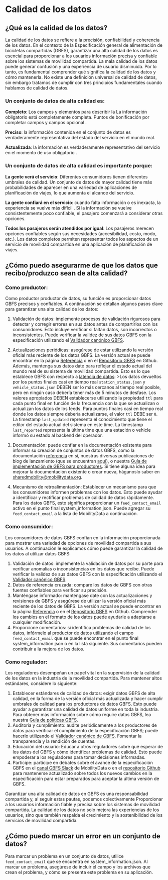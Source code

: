 # Calidad de los datos

## ¿Qué es la calidad de los datos?

La calidad de los datos se refiere a la precisión, confiabilidad y coherencia de los datos. En el contexto de la Especificación general de alimentación de bicicletas compartidas (GBFS), garantizar una alta calidad de los datos es esencial para proporcionar a los usuarios información precisa y confiable sobre los sistemas de movilidad compartida. La mala calidad de los datos puede generar confusión y una experiencia de usuario disminuida. Por lo tanto, es fundamental comprender qué significa la calidad de los datos y cómo mantenerla. No existe una definición universal de calidad de datos, sin embargo tratamos de cumplir con tres principios fundamentales cuando hablamos de calidad de datos.


### Un conjunto de datos de alta calidad es:

**Completo**: Los campos y elementos para describir la La información obligatorio está completamente completa. Puntos de bonificación por completar campos y campos opcional .

**Preciso**: la información contenida en el conjunto de datos es verdaderamente representativa del estado del servicio en el mundo real.

**Actualizada**: la información es verdaderamente representativo del servicio en el momento de uso obligatorio .


### Un conjunto de datos de alta calidad es importante porque:

**La gente verá el servicio**: Diferentes consumidores tienen diferentes umbrales de calidad. Un conjunto de datos de mayor calidad tiene más probabilidades de aparecer en una variedad de aplicaciones de planificación de viajes, lo que aumenta el alcance del servicio.

**La gente confiará en el servicio**: cuando falta información o es inexacta, la experiencia se vuelve más difícil . Si la información se vuelve consistentemente poco confiable, el pasajero comenzará a considerar otras opciones.

**Todos los pasajeros serán atendidos por igual**: Los pasajeros merecen opciones confiables según sus necesidades (accesibilidad, costo, modo, etc.). Los datos completos permiten representar todos los aspectos de un servicio de movilidad compartida en una aplicación de planificación de viajes.


## ¿Cómo puedo asegurarme de que los datos que recibo/produzco sean de alta calidad?

### Como productor:

Como productor productor de datos, su función es proporcionar datos GBFS precisos y confiables. A continuación se detallan algunos pasos clave para garantizar una alta calidad de los datos:

1. Validación de datos: implemente procesos de validación rigurosos para detectar y corregir errores en sus datos antes de compartirlos con los consumidores. Esto incluye verificar si faltan datos, son incorrectos o inconsistentes. Puede verificar la validez de sus datos GBFS con la especificación utilizando el [Validador canónico GBFS](https://gbfs-validator.mobilitydata.org/).
2. Actualizaciones periódicas: asegúrese de estar utilizando la versión oficial más reciente de los datos GBFS. La versión actual se puede encontrar en la página [Referencia](../reference) o en el [Repositorio GBFS](https://github.com/MobilityData/gbfs/blob/master/README.md#current-version-recommended) en Github. Además, mantenga sus datos date para reflejar el estado actual del mundo real de su sistema de movilidad compartida. Esto es lo que establece GBFS con respecto a [latencia de datos](../reference/#data-latency):
&gt;Los datos devueltos por los puntos finales casi en tiempo real `station_status.json` y `vehicle_status.json` DEBEN ser lo más cercanos al tiempo real posible, pero en ningún caso debería tener más de 5 minutos de desfase. Los valores apropiados DEBEN establecerse utilizando la propiedad `ttl` para cada punto final en función de la frecuencia con la que se actualizan o actualizan los datos de los feeds. Para puntos finales casi en tiempo real donde los datos siempre debería actualizarse, el valor `ttl` DEBE ser `0`. La timestamp `last_updated` representa el conocimiento que tiene el editor del estado actual del sistema en este time. La timestamp `last_reported` representa la última time que una estación o vehicle informó su estado al backend del operador.

3. Documentación: puede confiar en la documentación existente para informar su creación de conjuntos de datos GBFS, como la documentación [referencia](../reference) en sí, nuestras diversas publicaciones de blog de lanzamiento (que se encuentran [aquí](https://mobilitydata.org/category/sm/)), o nuestra [Guía de implementación de GBFS para productores](../../get-started/). Si tiene alguna idea para mejorar la documentación existente o crear nueva, háganoslo saber en [sharedmobility@mobilitydata.org](mailto:sharedmobility@mobilitydata.org).
4. Mecanismo de retroalimentación: Establecer un mecanismo para que los consumidores informen problemas con los datos. Esto puede ayudar a identificar y rectificar problemas de calidad de datos rápidamente. Para los datos GBFS, esto significa proporcionar un `feed_contact_email` activo en el punto final system_information.json. Puede agregar su `feed_contact_email` a la lista de MobilityData a continuación.

### Como consumidor:

Los consumidores de datos GBFS confían en la información proporcionada para mostrar una variedad de opciones de movilidad compartida a sus usuarios. A continuación le explicamos cómo puede garantizar la calidad de los datos al utilizar datos GBFS: 

1. Validación de datos: implemente la validación de datos por su parte para verificar anomalías o inconsistencias en los datos que recibe. Puede verificar la validez de sus datos GBFS con la especificación utilizando el [Validador canónico GBFS](https://gbfs-validator.mobilitydata.org/).
2. Datos de referencia cruzada: compare los datos de GBFS con otras fuentes confiables para verificar su precisión.
3. Manténgase informado: manténgase date con las actualizaciones y revisiones de GBFS y asegúrese de utilizar la versión oficial más reciente de los datos de GBFS. La versión actual se puede encontrar en la página [Referencia](../reference) o en el [Repositorio GBFS](https://github.com/MobilityData/gbfs/blob/master/README.md#current-version-recommended) en Github. Comprender los cambios en el formato de los datos puede ayudarle a adaptarse a cualquier modificación.
4. Proporcione comentarios: si identifica problemas de calidad de los datos, infórmelo al productor de datos utilizando el campo `feed_contact_email` que se puede encontrar en el punto final system_information.json o en la lista siguiente. Sus comentarios pueden contribuir a la mejora de los datos.


### Como regulador:

Los reguladores desempeñan un papel vital en la supervisión de la calidad de los datos en la industria de la movilidad compartida. Para mantener altos estándares, considere lo siguiente:

1. Establecer estándares de calidad de datos: exigir datos GBFS de alta calidad, en la forma de la versión oficial más actualizada y hacer cumplir umbrales de calidad para los productores de datos GBFS. Esto puede ayudar a garantizar una calidad de datos uniforme en toda la industria. Para obtener más información sobre cómo require datos GBFS, lea nuestra [Guía de políticas GBFS](../data-policy/).
2. Auditoría y cumplimiento: audite periódicamente a los productores de datos para verificar el cumplimiento de la especificación GBFS; puede hacerlo utilizando el [Validador canónico de GBFS](https://gbfs-validator.mobilitydata.org/). Fomentar la transparencia y la rendición de cuentas.
3. Educación del usuario: Educar a otros reguladores sobre qué esperar de los datos del GBFS y cómo identificar problemas de calidad. Esto puede empoderar a los reguladores para tomar decisiones informadas.
4. Participe: participe en debates sobre el avance de la especificación GBFS en el [canal GBFS Slack](https://share.mobilitydata.org/slack) de MobilityData  o en el [repositorio Github](https://github.com/MobilityData/gbfs) para mantenerse actualizado sobre todos los nuevos cambios en la especificación para estar preparados para aceptar la última versión de GBFS.

Garantizar una alta calidad de datos en GBFS es una responsabilidad compartida y, al seguir estas pautas, podemos colectivamente Proporcionar a los usuarios información fiable y precisa sobre los sistemas de movilidad compartida. La calidad de los datos no solo mejora las experiencias de los usuarios, sino que también respalda el crecimiento y la sostenibilidad de los servicios de movilidad compartida.


## ¿Cómo puedo marcar un error en un conjunto de datos?

Para marcar un problema en un conjunto de datos, utilice `feed_contact_email` que se encuentra en system_information.json. Al marcar un problema, asegúrese de incluir el campo y los archivos que crean el problema, y ​​cómo se presenta este problema en su aplicación.
